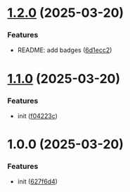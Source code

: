# [1.2.0](https://github.com/ChristianPRO1982/global-db/compare/v1.1.0...v1.2.0) (2025-03-20)


### Features

* README: add badges ([6d1ecc2](https://github.com/ChristianPRO1982/global-db/commit/6d1ecc2d872f5a7758a2676261841ed1dc63f656))

# [1.1.0](https://github.com/ChristianPRO1982/global-db/compare/v1.0.0...v1.1.0) (2025-03-20)


### Features

* init ([f04223c](https://github.com/ChristianPRO1982/global-db/commit/f04223c397fad72240a611935d99b39c2e357233))

# 1.0.0 (2025-03-20)


### Features

* init ([627f6d4](https://github.com/ChristianPRO1982/global-db/commit/627f6d407751b52af84ef1f5e7f924e7fffd2ae2))
